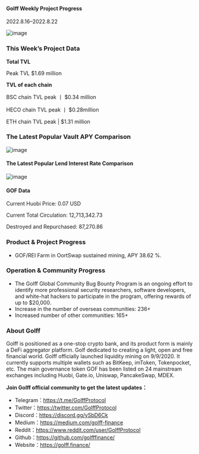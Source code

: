 #### Golff Weekly Project Progress

2022.8.16–2022.8.22

![image](https://docs.golff.com/blog/page/week74/1.jpg)

### This Week’s Project Data

**Total TVL**

Peak TVL $1.69 million

**TVL of each chain**

BSC chain TVL peak 丨 $0.34 million

HECO chain TVL peak 丨 $0.28million

ETH chain TVL peak | $1.31 million

### The Latest Popular Vault APY Comparison

![image](https://docs.golff.com/blog/page/week74/2.jpg)

#### The Latest Popular Lend Interest Rate Comparison

![image](https://docs.golff.com/blog/page/week74/3.jpg)

#### GOF Data

Current Huobi Price: 0.07 USD

Current Total Circulation: 12,713,342.73

Destroyed and Repurchased: 87,270.86

### Product & Project Progress

- GOF/REI Farm in OortSwap sustained mining, APY 38.62 %.

### Operation & Community Progress

- The Golff Global Community Bug Bounty Program is an ongoing effort to identify more professional security researchers, software developers, and white-hat hackers to participate in the program, offering rewards of up to $20,000.
- Increase in the number of overseas communities: 236+
- Increased number of other communities: 165+

### About Golff

Golff is positioned as a one-stop crypto bank, and its product form is mainly a DeFi aggregator platform. Golf dedicated to creating a light, open and free financial world. Golff officially launched liquidity mining on 9/9/2020. It currently supports multiple wallets such as BitKeep, imToken, Tokenpocket, etc. The main governance token GOF has been listed on 24 mainstream exchanges including Huobi, Gate.io, Uniswap, PancakeSwap, MDEX.

**Join Golff official community to get the latest updates：**

- Telegram：https://t.me/GolffProtocol
- Twitter：https://twitter.com/GolffProtocol
- Discord：https://discord.gg/ySbD6Ck
- Medium：https://medium.com/golff-finance
- Reddit：https://www.reddit.com/user/GolffProtocol
- Github：https://github.com/golfffinance/
- Website：https://golff.finance/